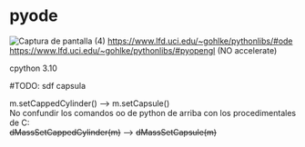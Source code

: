 # pyode
![Captura de pantalla (4)](https://user-images.githubusercontent.com/20667923/205651394-044606cc-3d56-4124-b890-a8e846ecb227.png)
https://www.lfd.uci.edu/~gohlke/pythonlibs/#ode<br>
https://www.lfd.uci.edu/~gohlke/pythonlibs/#pyopengl (NO accelerate)

cpython 3.10

#TODO:
sdf capsula

m.setCappedCylinder() --> m.setCapsule()<br>
No confundir los comandos oo de python de arriba con los procedimentales de C:<br>
<del>dMassSetCappedCylinder(m)</del> --> <del>dMassSetCapsule(m)</del>
